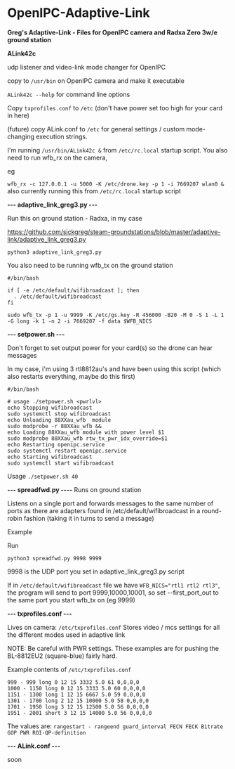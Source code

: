 # OpenIPC-Adaptive-Link
**Greg's Adaptive-Link - Files for OpenIPC camera and Radxa Zero 3w/e ground station**

**ALink42c**


udp listener and video-link mode changer for OpenIPC


copy to `/usr/bin` on OpenIPC camera and make it executable

`ALink42c --help` for command line options

Copy `txprofiles.conf` to `/etc` (don't have power set too high for your card in here)

(future) copy ALink.conf to `/etc` for general settings / custom mode-changing execution strings.

I'm running `/usr/bin/ALink42c &` from `/etc/rc.local` startup script.  You also need to run wfb_rx on the camera,

eg


`wfb_rx -c 127.0.0.1 -u 5000 -K /etc/drone.key -p 1 -i 7669207 wlan0 &` also currently running this from `/etc/rc.local` startup script


**--- adaptive_link_greg3.py ---**

Run this on ground station - Radxa, in  my case

https://github.com/sickgreg/steam-groundstations/blob/master/adaptive-link/adaptive_link_greg3.py

`python3 adaptive_link_greg3.py`

You also need to be running wfb_tx on the ground station
```
#/bin/bash

if [ -e /etc/default/wifibroadcast ]; then
  . /etc/default/wifibroadcast
fi

sudo wfb_tx -p 1 -u 9999 -K /etc/gs.key -R 456000 -B20 -M 0 -S 1 -L 1 -G long -k 1 -n 2 -i 7669207 -f data $WFB_NICS
```

**--- setpower.sh ---**

Don't forget to set output power for your card(s) so the drone can hear messages

In my case, i'm using 3 rtl8812au's and have been using this script (which also restarts everything, maybe do this first)

```
#/bin/bash

# usage ./setpower.sh <pwrlvl>
echo Stopping wifibroadcast
sudo systemctl stop wifibroadcast
echo Unloading 88XXau_wfb  module
sudo modprobe -r 88XXau_wfb &&
echo Loading 88XXau_wfb module with power level $1
sudo modprobe 88XXau_wfb rtw_tx_pwr_idx_override=$1
echo Restarting openipc.service
sudo systemctl restart openipc.service
echo Starting wifibroadcast
sudo systemctl start wifibroadcast
```

Usage
`./setpower.sh 40`

**--- spreadfwd.py ----**
Runs on ground station

Listens on a single port and forwards messages to the same number of ports as there are adapters found in /etc/default/wifibroadcast in a round-robin fashion (taking it in turns to send a message)

Example

Run

`python3 spreadfwd.py 9998 9999`

 9998 is the UDP port you set in adaptive_link_greg3.py script
 
  If in `/etc/default/wifibroadcast` file we have `WFB_NICS="rtl1 rtl2 rtl3"`, the program will send to port 9999,10000,10001, so set --first_port_out to the same port you start wfb_tx on (eg 9999)
  

**--- txprofiles.conf ---**

Lives on camera: `/etc/txprofiles.conf`
Stores video / mcs settings for all the different modes used in adaptive link

NOTE: Be careful with PWR settings.  These examples are for pushing the BL-8812EU2 (square-blue) fairly hard.

Example contents of `/etc/txprofiles.conf`


```
999 - 999 long 0 12 15 3332 5.0 61 0,0,0,0
1000 - 1150 long 0 12 15 3333 5.0 60 0,0,0,0
1151 - 1300 long 1 12 15 6667 5.0 59 0,0,0,0
1301 - 1700 long 2 12 15 10000 5.0 58 0,0,0,0
1701 - 1950 long 3 12 15 12500 5.0 56 0,0,0,0
1951 - 2001 short 3 12 15 14000 5.0 56 0,0,0,0
```

The values are: `rangestart - rangeend guard_interval FECN FECK Bitrate GOP PWR ROI-QP-definition`


**--- ALink.conf ---**

soon

